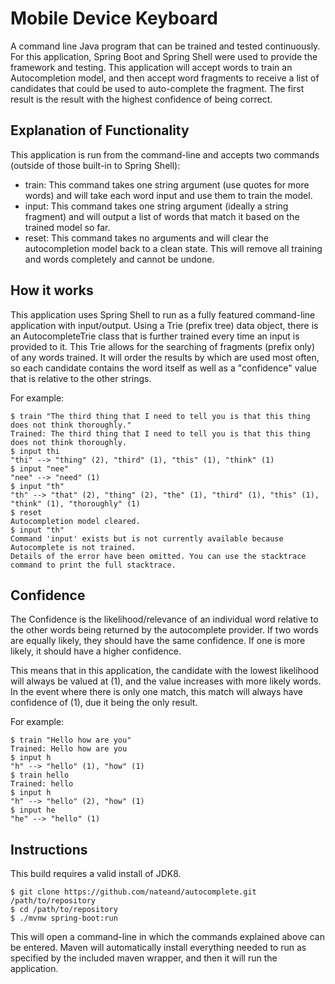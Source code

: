 # Mobile Device Keyboard
A command line Java program that can be trained and tested continuously. For this application, Spring Boot and Spring Shell were used
to provide the framework and testing. This application will accept words to train an Autocompletion model, and then accept word fragments to
receive a list of candidates that could be used to auto-complete the fragment. The first result is the result with the highest confidence of being
correct.

## Explanation of Functionality
This application is run from the command-line and accepts two commands (outside of those built-in to Spring Shell):
- train: This command takes one string argument (use quotes for more words) and will take each word input and use them to 
train the model.
- input: This command takes one string argument (ideally a string fragment) and will output a list of words that match it
based on the trained model so far.
- reset: This command takes no arguments and will clear the autocompletion model back to a clean state. This will remove all training and 
words completely and cannot be undone.

## How it works
This application uses Spring Shell to run as a fully featured command-line application with input/output. Using a Trie (prefix tree)
data object, there is an AutocompleteTrie class that is further trained every time an input is provided to it. This Trie allows
for the searching of fragments (prefix only) of any words trained. It will order the results by which are used most often, so each
candidate contains the word itself as well as a "confidence" value that is relative to the other strings. 

For example:

    $ train "The third thing that I need to tell you is that this thing does not think thoroughly." 
    Trained: The third thing that I need to tell you is that this thing does not think thoroughly.
    $ input thi
    "thi" --> "thing" (2), "third" (1), "this" (1), "think" (1)
    $ input "nee"
    "nee" --> "need" (1)
    $ input "th" 
    "th" --> "that" (2), "thing" (2), "the" (1), "third" (1), "this" (1), "think" (1), "thoroughly" (1)
    $ reset
    Autocompletion model cleared.
    $ input "th"
    Command 'input' exists but is not currently available because Autocomplete is not trained.
    Details of the error have been omitted. You can use the stacktrace command to print the full stacktrace.

## Confidence
The Confidence is the likelihood/relevance of an individual word relative to the other words being returned by the autocomplete provider. If two words are equally likely, they should have the same confidence. If one is more likely, it should have a higher confidence.

This means that in this application, the candidate with the lowest likelihood will always be valued at (1), and the value increases with more likely words.
In the event where there is only one match, this match will always have confidence of (1), due it being the only result.

For example:

    $ train "Hello how are you"
    Trained: Hello how are you
    $ input h
    "h" --> "hello" (1), "how" (1)
    $ train hello
    Trained: hello
    $ input h
    "h" --> "hello" (2), "how" (1)
    $ input he
    "he" --> "hello" (1)
   

##  Instructions

This build requires a valid install of JDK8.

    $ git clone https://github.com/nateand/autocomplete.git /path/to/repository
    $ cd /path/to/repository
    $ ./mvnw spring-boot:run
    
This will open a command-line in which the commands explained above can be entered. Maven will automatically install everything needed to run as
specified by the included maven wrapper, and then it will run the application.

